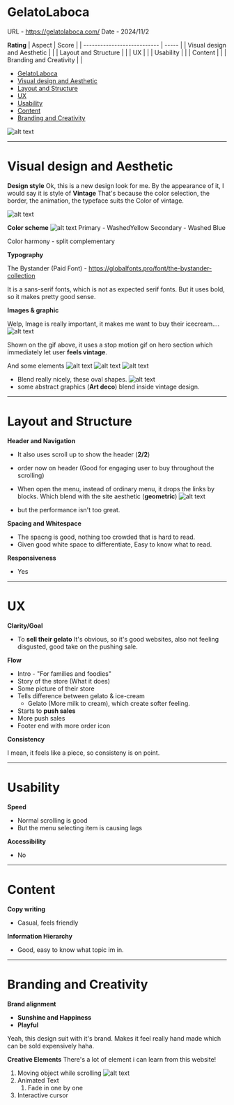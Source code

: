 # GelatoLaboca

URL - https://gelatolaboca.com/
Date - 2024/11/2

**Rating**
| Aspect                      | Score |
| --------------------------- | ----- |
| Visual design and Aesthetic |       |
| Layout and Structure        |       |
| UX                          |       |
| Usability                   |       |
| Content                     |       |
| Branding and Creativity     |      |


- [GelatoLaboca](#gelatolaboca)
- [Visual design and Aesthetic](#visual-design-and-aesthetic)
- [Layout and Structure](#layout-and-structure)
- [UX](#ux)
- [Usability](#usability)
- [Content](#content)
- [Branding and Creativity](#branding-and-creativity)

![alt text](assets/Animation.gif)

---

# Visual design and Aesthetic


**Design style**
Ok, this is a new design look for me.
By the appearance of it, I would say it is style of **Vintage**
That's because the color selection, the border, the animation, the typeface suits the Color of vintage.

![alt text](assets/image-1.png)

**Color scheme**
![alt text](assets/image-2.png)
Primary - WashedYellow
Secondary - Washed Blue

Color harmony - split complementary

**Typography**

The Bystander (Paid Font) - https://globalfonts.pro/font/the-bystander-collection

It is a sans-serif fonts, which is not as expected serif fonts. But it uses bold, so it makes pretty good sense.

**Images & graphic**

Welp, Image is really important, it makes me want to buy their icecream....
![alt text](assets/image-8.png)

Shown on the gif above, it uses a stop motion gif on hero section which immediately let user **feels vintage**.

And some elements
![alt text](assets/image-3.png)
![alt text](assets/image-4.png)
![alt text](assets/image-5.png)
- Blend really nicely, these oval shapes.
![alt text](assets/image-6.png)
- some abstract graphics (**Art deco**) blend inside vintage design.

---

# Layout and Structure

**Header and Navigation**
- It also uses scroll up to show the header (**2/2**)
- order now on header (Good for engaging user to buy throughout the scrolling)
- When open the menu, instead of ordinary menu, it drops the links by blocks. Which blend with the site aesthetic (**geometric**)
![alt text](assets/Animation-1.gif)

- but the performance isn't too great.

**Spacing and Whitespace**
- The spacng is good, nothing too crowded that is hard to read.
- Given good white space to differentiate, Easy to know what to read.

**Responsiveness**
- Yes

---

# UX

**Clarity/Goal**
- To **sell their gelato**
It's obvious, so it's good websites, also not feeling disgusted, good take on the pushing sale.

**Flow**
- Intro - "For families and foodies"
- Story of the store (What it does)
- Some picture of their store
- Tells difference between gelato & ice-cream
  - Gelato (More milk to cream), which create softer feeling.
- Starts to **push sales**
- More push sales
- Footer end with more order icon

**Consistency**

I mean, it feels like a piece, so consisteny is on point.

---

# Usability
**Speed**
- Normal scrolling is good
- But the menu selecting item is causing lags

**Accessibility**
- No

---

# Content
**Copy writing**
- Casual, feels friendly

**Information Hierarchy**
- Good, easy to know what topic im in.

---

# Branding and Creativity
**Brand alignment**
- **Sunshine and Happiness**
- **Playful**

Yeah, this design suit with it's brand.
Makes it feel really hand made which can be sold expensively haha.

**Creative Elements**
There's a lot of element i can learn from this website!

1. Moving object while scrolling
![alt text](assets/Animation-2.gif)
2. Animated Text
   1. Fade in one by one
3. Interactive cursor